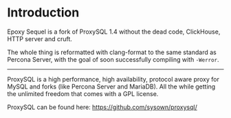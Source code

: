 Introduction
============

Epoxy Sequel is a fork of ProxySQL 1.4 without the dead code, ClickHouse, HTTP server and cruft.

The whole thing is reformatted with clang-format to the same standard as Percona Server, with the goal of soon successfully compiling with `-Werror`.

---

ProxySQL is a high performance, high availability, protocol aware proxy for MySQL and forks (like Percona Server and MariaDB).
All the while getting the unlimited freedom that comes with a GPL license.

ProxySQL can be found here: https://github.com/sysown/proxysql/

